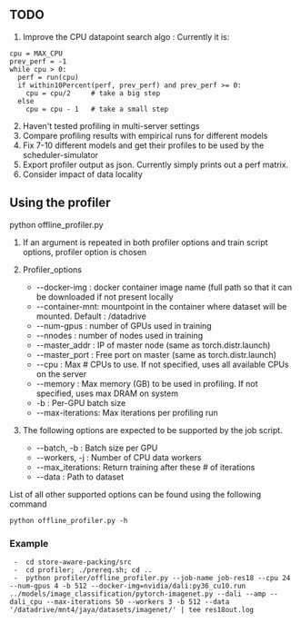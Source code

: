 ## TODO

1. Improve the CPU datapoint search algo :  Currently it is:
  ```
  cpu = MAX_CPU
  prev_perf = -1
  while cpu > 0:
    perf = run(cpu)
    if within10Percent(perf, prev_perf) and prev_perf >= 0:
      cpu = cpu/2     # take a big step 
    else
      cpu = cpu - 1   # take a small step
  ```
  
  2. Haven't tested profiling in multi-server settings
  3. Compare profiling results with empirical runs for different models
  4. Fix 7-10 different models and get their profiles to be used by the scheduler-simulator
  5. Export profiler output as json. Currently simply prints out a perf matrix.
  6. Consider impact of data locality
     

## Using the profiler

python offline_profiler.py <list of profiler options>  <training script>  <additional training script specific args>
  
  1.  If an argument is repeated in both profiler options and train script options, profiler option is chosen
  2.  Profiler_options
      * --docker-img  : docker container image name (full path so that it can be downloaded if not present locally 
      * --container-mnt: mountpoint in the container where dataset will be mounted. Default : /datadrive
      * --num-gpus    : number of GPUs used in training
      * --nnodes      : number of nodes used in training
      * --master_addr : IP of master node (same as torch.distr.launch)
      * --master_port : Free port on master (same as torch.distr.launch)
      * --cpu         : Max # CPUs to use. If not specified, uses all available CPUs on the server
      * --memory      : Max memory (GB) to be used in profiling. If not specified, uses max DRAM on system
      * -b            : Per-GPU batch size
      * --max-iterations: Max iterations per profiling run
      
  3. The following options are expected to be supported by the job script. 
      * --batch, -b   : Batch size per GPU
      * --workers, -j : Number of CPU data workers
      * --max_iterations: Return training after these # of iterations
      * --data        : Path to dataset

List of all other supported options can be found using the following command
```
python offline_profiler.py -h
```

### Example

```
 -  cd store-aware-packing/src
 -  cd profiler; ./prereq.sh; cd ..
 -  python profiler/offline_profiler.py --job-name job-res18 --cpu 24 --num-gpus 4 -b 512 --docker-img=nvidia/dali:py36_cu10.run ../models/image_classification/pytorch-imagenet.py --dali --amp --dali_cpu --max-iterations 50 --workers 3 -b 512 --data '/datadrive/mnt4/jaya/datasets/imagenet/' | tee res18out.log
```
